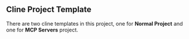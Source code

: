 ## Cline Project Template

There are two cline templates in this project, one for **Normal Project** and one for **MCP Servers** project.

